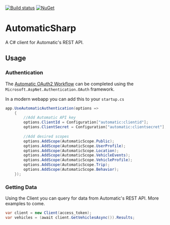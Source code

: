 [![Build status](https://ci.appveyor.com/api/projects/status/nt6f9847b1mys8xx/branch/master?svg=true)](https://ci.appveyor.com/project/supergibbs/automaticsharp/branch/master)
[![NuGet](https://img.shields.io/nuget/v/AutomaticSharp.svg)](https://www.nuget.org/packages/AutomaticSharp)
# AutomaticSharp 
A C# client for Automatic's REST API. 

## Usage

### Authentication

The [Automatic OAuth2 Workflow](https://developer.automatic.com/api-reference/#oauth-workflow) can be completed using the `Microsoft.AspNet.Authentication.OAuth` framework.

In a modern webapp you can add this to your `startup.cs`
```c#
app.UseAutomaticAuthentication(options =>
    {        
        //Add Automatic API key
        options.ClientId = Configuration["automatic:clientid"];
        options.ClientSecret = Configuration["automatic:clientsecret"];
        
        //Add desired scopes       
        options.AddScope(AutomaticScope.Public);
        options.AddScope(AutomaticScope.UserProfile);
        options.AddScope(AutomaticScope.Location);
        options.AddScope(AutomaticScope.VehicleEvents);
        options.AddScope(AutomaticScope.VehicleProfile);
        options.AddScope(AutomaticScope.Trip);
        options.AddScope(AutomaticScope.Behavior);       
    });

```

### Getting Data

Using the Client you can query for data from Automatic's REST API. More examples to come.

```c#
var client = new Client(access_token);
var vehicles = (await client.GetVehiclesAsync()).Results;
```
